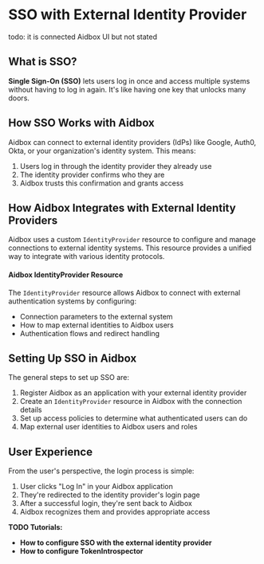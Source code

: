 # SSO with External Identity Provider

todo: it is connected Aidbox UI but not stated

## What is SSO?

**Single Sign-On (SSO)** lets users log in once and access multiple systems without having to log in again. It's like having one key that unlocks many doors.

## How SSO Works with Aidbox

Aidbox can connect to external identity providers (IdPs) like Google, Auth0, Okta, or your organization's identity system. This means:

1. Users log in through the identity provider they already use
2. The identity provider confirms who they are
3. Aidbox trusts this confirmation and grants access

## How Aidbox Integrates with External Identity Providers

Aidbox uses a custom `IdentityProvider` resource to configure and manage connections to external identity systems. This resource provides a unified way to integrate with various identity protocols.

#### Aidbox IdentityProvider Resource

The `IdentityProvider` resource allows Aidbox to connect with external authentication systems by configuring:

* Connection parameters to the external system
* How to map external identities to Aidbox users
* Authentication flows and redirect handling

## Setting Up SSO in Aidbox

The general steps to set up SSO are:

1. Register Aidbox as an application with your external identity provider
2. Create an `IdentityProvider` resource in Aidbox with the connection details
3. Set up access policies to determine what authenticated users can do
4. Map external user identities to Aidbox users and roles

## User Experience

From the user's perspective, the login process is simple:

1. User clicks "Log In" in your Aidbox application
2. They're redirected to the identity provider's login page
3. After a successful login, they're sent back to Aidbox
4. Aidbox recognizes them and provides appropriate access



**TODO  Tutorials:**

* **How to configure SSO with the external identity provider**
* **How to configure TokenIntrospector**
